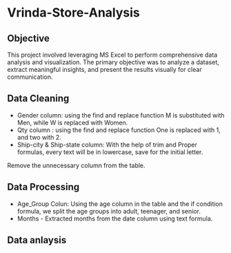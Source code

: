 # Vrinda-Store-Analysis

## Objective

This project involved leveraging MS Excel to perform comprehensive data analysis and visualization. The primary objective was to analyze a dataset, extract meaningful insights, and present the results visually for clear communication.

## Data Cleaning

- Gender column: using the find and replace function M is substituted with Men, while W is replaced with Women.
- Qty column : using the find and replace function One is replaced with 1, and two with 2.
- Ship-city & Ship-state column: With the help of trim and Proper formulas, every text will be in lowercase, save for the initial letter.

Remove the unnecessary column from the table.

## Data Processing

- Age_Group Colun: Using the age column in the table and the if condition formula, we split the age groups into adult, teenager, and senior.
- Months - Extracted months from the date column using text formula.

## Data anlaysis


